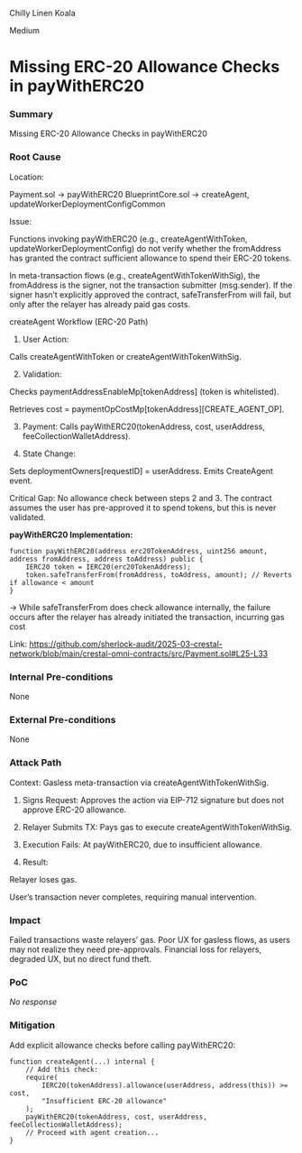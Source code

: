 Chilly Linen Koala

Medium

# Missing ERC-20 Allowance Checks in payWithERC20

### Summary

Missing ERC-20 Allowance Checks in payWithERC20

### Root Cause

Location:

Payment.sol → payWithERC20
BlueprintCore.sol → createAgent, updateWorkerDeploymentConfigCommon

Issue:

Functions invoking payWithERC20 (e.g., createAgentWithToken, updateWorkerDeploymentConfig) do not verify whether the fromAddress has granted the contract sufficient allowance to spend their ERC-20 tokens.

In meta-transaction flows (e.g., createAgentWithTokenWithSig), the fromAddress is the signer, not the transaction submitter (msg.sender). If the signer hasn’t explicitly approved the contract, safeTransferFrom will fail, but only after the relayer has already paid gas costs.

createAgent Workflow (ERC-20 Path)
1. User Action:

Calls createAgentWithToken or createAgentWithTokenWithSig.

2. Validation:

Checks paymentAddressEnableMp[tokenAddress] (token is whitelisted).

Retrieves cost = paymentOpCostMp[tokenAddress][CREATE_AGENT_OP].

3. Payment:
Calls payWithERC20(tokenAddress, cost, userAddress, feeCollectionWalletAddress).

4. State Change:

Sets deploymentOwners[requestID] = userAddress.
Emits CreateAgent event.

Critical Gap:
No allowance check between steps 2 and 3. The contract assumes the user has pre-approved it to spend tokens, but this is never validated.

**payWithERC20 Implementation:**
```solidity
function payWithERC20(address erc20TokenAddress, uint256 amount, address fromAddress, address toAddress) public {
    IERC20 token = IERC20(erc20TokenAddress);
    token.safeTransferFrom(fromAddress, toAddress, amount); // Reverts if allowance < amount
}
```
-> While safeTransferFrom does check allowance internally, the failure occurs after the relayer has already initiated the transaction, incurring gas cost

Link: https://github.com/sherlock-audit/2025-03-crestal-network/blob/main/crestal-omni-contracts/src/Payment.sol#L25-L33

### Internal Pre-conditions

None 

### External Pre-conditions

None 

### Attack Path

Context: Gasless meta-transaction via createAgentWithTokenWithSig.

1. Signs Request: Approves the action via EIP-712 signature but does not approve ERC-20 allowance.

2. Relayer Submits TX: Pays gas to execute createAgentWithTokenWithSig.

3. Execution Fails: At payWithERC20, due to insufficient allowance.

4. Result:

Relayer loses gas.

User’s transaction never completes, requiring manual intervention.

### Impact

Failed transactions waste relayers’ gas.
Poor UX for gasless flows, as users may not realize they need pre-approvals.
Financial loss for relayers, degraded UX, but no direct fund theft.

### PoC

_No response_

### Mitigation

Add explicit allowance checks before calling payWithERC20:

```solidity
function createAgent(...) internal {
    // Add this check:
    require(
        IERC20(tokenAddress).allowance(userAddress, address(this)) >= cost,
        "Insufficient ERC-20 allowance"
    );
    payWithERC20(tokenAddress, cost, userAddress, feeCollectionWalletAddress);
    // Proceed with agent creation...
}
```